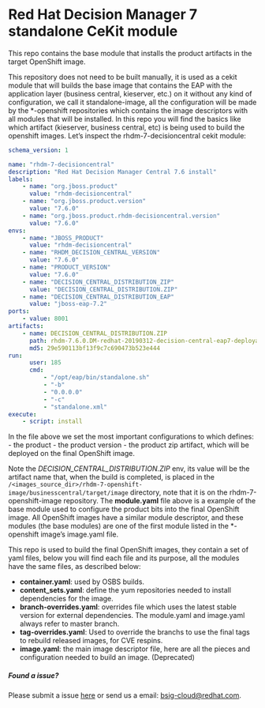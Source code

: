 # Red Hat Decision Manager 7 standalone CeKit module

This repo contains the base module that installs the product artifacts in the target OpenShift image.


This repository does not need to be built manually, it is used as a cekit module  that will builds the base image
that contains the EAP with the application layer (business central, kieserver, etc.) on it without any kind
of configuration, we call it standalone-image, all the configuration will be made by the *-openshift repositories
which contains the image descriptors with all modules that will be installed. In this repo you will find the basics
like which artifact (kieserver, business central, etc) is being used to build the openshift images. Let’s inspect the
rhdm-7-decisioncentral cekit module:


```yaml
schema_version: 1

name: "rhdm-7-decisioncentral"
description: "Red Hat Decision Manager Central 7.6 install"
labels:
    - name: "org.jboss.product"
      value: "rhdm-decisioncentral"
    - name: "org.jboss.product.version"
      value: "7.6.0"
    - name: "org.jboss.product.rhdm-decisioncentral.version"
      value: "7.6.0"
envs:
    - name: "JBOSS_PRODUCT"
      value: "rhdm-decisioncentral"
    - name: "RHDM_DECISION_CENTRAL_VERSION"
      value: "7.6.0"
    - name: "PRODUCT_VERSION"
      value: "7.6.0"
    - name: "DECISION_CENTRAL_DISTRIBUTION_ZIP"
      value: "DECISION_CENTRAL_DISTRIBUTION.ZIP"
    - name: "DECISION_CENTRAL_DISTRIBUTION_EAP"
      value: "jboss-eap-7.2"
ports:
    - value: 8001
artifacts:
    - name: DECISION_CENTRAL_DISTRIBUTION.ZIP
      path: rhdm-7.6.0.DM-redhat-20190312-decision-central-eap7-deployable.zip
      md5: 29e590113bf13f9c7c690473b523e444
run:
      user: 185
      cmd:
          - "/opt/eap/bin/standalone.sh"
          - "-b"
          - "0.0.0.0"
          - "-c"
          - "standalone.xml"
execute:
    - script: install
```

In the file above we set the most important configurations to which defines:
    - the product
    - the product version
    - the product zip artifact, which will be deployed on the final OpenShift image.

Note the *DECISION_CENTRAL_DISTRIBUTION.ZIP* env, its value will be the artifact name that, when the build is completed,
is placed in the `/<images_source_dir>/rhdm-7-openshift-image/businesscentral/target/image` directory,
note that it is on the rhdm-7-openshift-image repository. The **module.yaml** file above is a example of
the base module used to configure the product bits into the final OpenShift image. All OpenShift images have a
similar module descriptor, and these modules (the base modules) are one of the first module listed in
the *-openshift image’s image.yaml file.


This repo is used to build the final OpenShift images, they contain a set of yaml files, below you will find each
file and its purpose, all the modules have the same files, as described below:

 - **container.yaml**: used by OSBS builds.
 - **content_sets.yaml**: define the yum repositories needed to install dependencies for the image.
 - **branch-overrides.yaml**: overrides file which uses the latest stable version for external dependencies. The module.yaml and image.yaml always refer to master branch.
 - **tag-overrides.yaml**: Used to override the branchs to use the final tags to rebuild released images, for CVE respins.
 - **image.yaml**: the main image descriptor file, here are all the pieces and configuration needed to build an image. (Deprecated)


##### Found a issue?
Please submit a issue [here](https://issues.jboss.org/projects/KIECLOUD) or send us a email: bsig-cloud@redhat.com.
